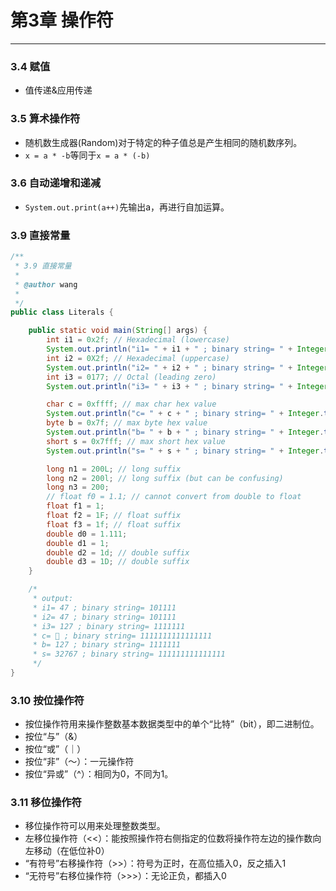 # 第3章  操作符

---
### 3.4 赋值
- 值传递&应用传递

### 3.5 算术操作符
- 随机数生成器(Random)对于特定的种子值总是产生相同的随机数序列。
- `x = a * -b`等同于`x = a * (-b)`

### 3.6 自动递增和递减
- `System.out.print(a++)`先输出a，再进行自加运算。

### 3.9 直接常量
``` java
/**
 * 3.9 直接常量
 * 
 * @author wang
 *
 */
public class Literals {

    public static void main(String[] args) {
        int i1 = 0x2f; // Hexadecimal (lowercase)
        System.out.println("i1= " + i1 + " ; binary string= " + Integer.toBinaryString(i1));
        int i2 = 0X2f; // Hexadecimal (uppercase)
        System.out.println("i2= " + i2 + " ; binary string= " + Integer.toBinaryString(i2));
        int i3 = 0177; // Octal (leading zero)
        System.out.println("i3= " + i3 + " ; binary string= " + Integer.toBinaryString(i3));

        char c = 0xffff; // max char hex value
        System.out.println("c= " + c + " ; binary string= " + Integer.toBinaryString(c));
        byte b = 0x7f; // max byte hex value
        System.out.println("b= " + b + " ; binary string= " + Integer.toBinaryString(b));
        short s = 0x7fff; // max short hex value
        System.out.println("s= " + s + " ; binary string= " + Integer.toBinaryString(s));

        long n1 = 200L; // long suffix
        long n2 = 200l; // long suffix (but can be confusing)
        long n3 = 200;
        // float f0 = 1.1; // cannot convert from double to float
        float f1 = 1;
        float f2 = 1F; // float suffix
        float f3 = 1f; // float suffix
        double d0 = 1.111;
        double d1 = 1;
        double d2 = 1d; // double suffix
        double d3 = 1D; // double suffix
    }

    /*
     * output: 
     * i1= 47 ; binary string= 101111 
     * i2= 47 ; binary string= 101111 
     * i3= 127 ; binary string= 1111111 
     * c= ￿ ; binary string= 1111111111111111 
     * b= 127 ; binary string= 1111111 
     * s= 32767 ; binary string= 111111111111111
     */
}
```

### 3.10 按位操作符
- 按位操作符用来操作整数基本数据类型中的单个“比特”（bit），即二进制位。
- 按位“与”（&）
- 按位“或”（｜）
- 按位“非”（～）：一元操作符
- 按位“异或”（^）：相同为0，不同为1。

### 3.11 移位操作符
- 移位操作符可以用来处理整数类型。
- 左移位操作符（<<）：能按照操作符右侧指定的位数将操作符左边的操作数向左移动（在低位补0）
- “有符号”右移操作符（>>）：符号为正时，在高位插入0，反之插入1
- “无符号”右移位操作符（>>>）：无论正负，都插入0

